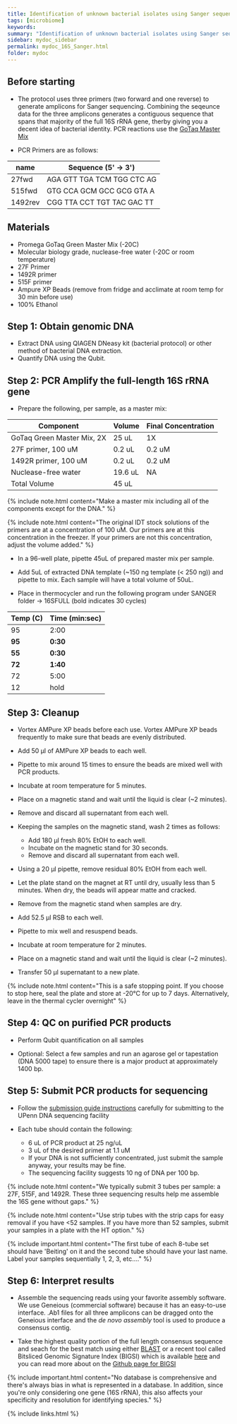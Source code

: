 ```yaml
---
title: Identification of unknown bacterial isolates using Sanger sequencing of the 16S rRNA gene
tags: [microbiome]
keywords:
summary: "Identification of unknown bacterial isolates using Sanger sequencing of the 16S rRNA gene"
sidebar: mydoc_sidebar
permalink: mydoc_16S_Sanger.html
folder: mydoc
---
```


## Before starting
* The protocol uses three primers (two forward and one reverse) to generate amplicons for Sanger sequencing.  Combining the seqeunce data for the three amplicons generates a contiguous sequence that spans that majority of the full 16S rRNA gene, therby giving you a decent idea of bacterial identity. PCR reactions use the [GoTaq Master Mix](https://www.promega.com/-/media/files/resources/protocols/product-information-sheets/g/gotaq-green-master-mix-protocol.pdf)

* PCR Primers are as follows:

| name | Sequence (5' -> 3') |
|-------|--------|
| 27fwd | AGA GTT TGA TCM TGG CTC AG |
| 515fwd | GTG CCA GCM GCC GCG GTA A |
| 1492rev | CGG TTA CCT TGT TAC GAC TT |

## Materials
* Promega GoTaq Green Master Mix (-20C)
* Molecular biology grade, nuclease-free water (-20C or room temperature)
* 27F Primer
* 1492R primer
* 515F primer
* Ampure XP Beads (remove from fridge and acclimate at room temp for 30 min before use)
* 100% Ethanol

## Step 1: Obtain genomic DNA

* Extract DNA using QIAGEN DNeasy kit (bacterial protocol) or other method of bacterial DNA extraction.
* Quantify DNA using the Qubit.

## Step 2: PCR Amplify the full-length 16S rRNA gene

* Prepare the following, per sample, as a master mix:

| Component | Volume | Final Concentration |
|-------|--------|--------|
| GoTaq Green Master Mix, 2X | 25 uL | 1X |
| 27F primer, 100 uM  | 0.2 uL | 0.2 uM |
| 1492R primer, 100 uM | 0.2 uL | 0.2 uM |
| Nuclease-free water | 19.6 uL | NA |
| Total Volume | 45 uL | 

{% include note.html content="Make a master mix including all of the components except for the DNA." %}

{% include note.html content="The original IDT stock solutions of the primers are at a concentration of 100 uM. Our primers are at this concentration in the freezer. If your primers are not this concentration, adjust the volume added." %}

* In a 96-well plate, pipette 45uL of prepared master mix per sample.

* Add 5uL of extracted DNA template (~150 ng template (< 250 ng)) and pipette to mix. Each sample will have a total volume of 50uL.

* Place in thermocycler and run the following program under SANGER folder -> 16SFULL (bold indicates 30 cycles)

| Temp (C) | Time (min:sec) |
|-------|--------|
| 95 | 2:00 |
| **95** | **0:30** |
| **55** | **0:30** |
| **72** | **1:40** |
| 72 | 5:00 |
| 12 | hold |

## Step 3:  Cleanup

* Vortex AMPure XP beads before each use.  Vortex AMPure XP beads frequently to make sure that beads are evenly distributed.

* Add 50 μl of AMPure XP beads to each well.

* Pipette to mix around 15 times to ensure the beads are mixed well with PCR products.

* Incubate at room temperature for 5 minutes.

* Place on a magnetic stand and wait until the liquid is clear (~2 minutes).

* Remove and discard all supernatant from each well.

* Keeping the samples on the magnetic stand, wash 2 times as follows:
	- Add 180 μl fresh 80% EtOH to each well.
	- Incubate on the magnetic stand for 30 seconds.
	- Remove and discard all supernatant from each well.

* Using a 20 μl pipette, remove residual 80% EtOH from each well.

* Let the plate stand on the magnet at RT until dry, usually less than 5 minutes. When dry, the beads will appear matte and cracked. 

* Remove from the magnetic stand when samples are dry.

* Add 52.5 μl RSB to each well.

* Pipette to mix well and resuspend beads.

* Incubate at room temperature for 2 minutes.

* Place on a magnetic stand and wait until the liquid is clear (~2 minutes).

* Transfer 50 μl supernatant to a new plate.

{% include note.html content="This is a safe stopping point.  If you choose to stop here, seal the plate and store at -20°C for up to 7 days. Alternatively, leave in the thermal cycler overnight" %}

## Step 4: QC on purified PCR products

* Perform Qubit quantification on all samples

* Optional: Select a few samples and run an agarose gel or tapestation (DNA 5000 tape) to ensure there is a major product at approximately 1400 bp.

## Step 5: Submit PCR products for sequencing

* Follow the [submission guide instructions](https://www.med.upenn.edu/genetics/dnaseq/submission.shtml) carefully for submitting to the UPenn DNA sequencing facility

* Each tube should contain the following:
	* 6 uL of PCR product at 25 ng/uL
	* 3 uL of the desired primer at 1.1 uM
	* If your DNA is not sufficiently concentrated, just submit the sample anyway, your results may be fine.
	* The sequencing facility suggests 10 ng of DNA per 100 bp.

{% include note.html content="We typically submit 3 tubes per sample: a 27F, 515F, and 1492R. These three sequencing results help me assemble the 16S gene without gaps." %}

{% include note.html content="Use strip tubes with the strip caps for easy removal if you have <52 samples. If you have more than 52 samples, submit your samples in a plate with the HT option." %}

{% include important.html content="The first tube of each 8-tube set should have 'Beiting' on it and the second tube should have your last name. Label your samples sequentially 1, 2, 3, etc...." %}

## Step 6: Interpret results

* Assemble the sequencing reads using your favorite assembly software.  We use Geneious (commercial software) because it has an easy-to-use interface.  .Ab1 files for all three amplicons can be dragged onto the Geneious interface and the *de novo assembly* tool is used to produce a consensus contig. 

* Take the highest quality portion of the full length consensus sequence and seach for the best match using either [BLAST](https://blast.ncbi.nlm.nih.gov/Blast.cgi?PAGE_TYPE=BlastSearch&BLAST_SPEC=MicrobialGenomes) or a recent tool called Bitsliced Genomic Signature Index (BIGSI) which is available [here](http://www.bigsi.io/) and you can read more about on the [Github page for BIGSI](https://github.com/Phelimb/BIGSI)

{% include important.html content="No database is comprehensive and there's always bias in what is represented in a database. In addition, since you're only considering one gene (16S rRNA), this also affects your specificity and resolution for identifying species." %}


{% include links.html %}

